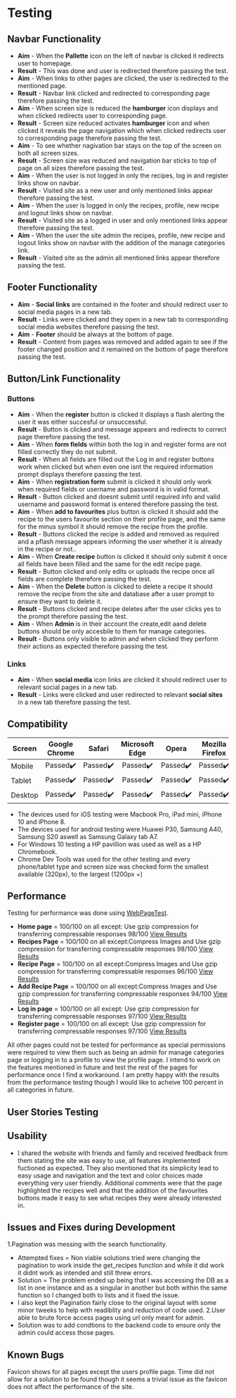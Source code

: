 # Testing 

## Navbar Functionality 

- **Aim** - When the **Pallette** icon on the left of navbar is clicked it redirects user to homepage.
- **Result** - This was done and user is redirected therefore passing the test.
- **Aim** - When links to other pages are clicked, the user is redirected to the mentioned page.
- **Result** - Navbar link clicked and redirected to corresponding page therefore passing the test.
- **Aim** - When screen size is reduced the **hamburger** icon displays and when clicked redirects user to corresponding page.
- **Result** - Screen size reduced activates **hamburger** icon and when clicked it reveals the page navigation which when clicked redirects user to corresponding page 
therefore passing the test.
- **Aim** - To see whether nagivation bar stays on the top of the screen on both all screen sizes.
- **Result** - Screen size was reduced and navigation bar sticks to top of page on all sizes therefore passing the test.
- **Aim** - When the user is not logged in only the recipes, log in and register links show on navbar.
- **Result** - Visited site as a new user and only mentioned links appear therefore passing the test.
- **Aim** - When the user is logged in only the recipes, profile, new recipe and logout links show on navbar.
- **Result** - Visited site as a logged in user and only mentioned links appear therefore passing the test.
- **Aim** - When the user the site admin the recipes, profile, new recipe and logout links show on navbar with the addition of the manage categories link.
- **Result** - Visited site as the admin all mentioned links appear therefore passing the test.

## Footer Functionality

- **Aim** - **Social links** are contained in the footer and should redirect user to social media pages in a new tab.
- **Result** - Links were clicked and they open in a new tab to corresponding social media websites therefore passing the test.
- **Aim** - **Footer** should be always at the bottom of page.
- **Result** - Content from pages was removed and added again to see if the footer changed position and it remained on the bottom of page therefore passing the test.

## Button/Link Functionality

### Buttons 

- **Aim** - When the **register** button is clicked it displays a flash alerting the user it was either succesful or unsuccessful.
- **Result** - Button is clicked and message appears and redirects to correct page therefore passing the test.
- **Aim** - When **form fields** within both the log in and register forms are not filled correctly they do not submit.
- **Result** - When all fields are filled out the Log in and register buttons work when clicked but when even one isnt the required information prompt displays therefore passing the test.
- **Aim** - When **registration form** submit is clicked it should only work when required fields or username and password is in valid format.
- **Result** - Button clicked and doesnt submit until required info and valid username and password format is entered therefore passing the test.
- **Aim** - When **add to favourites** plus button is clicked it should add the recipe to the users favourite section on their profile page, and the same for the minus symbol it should remove the recipe from the profile.
- **Result** - Buttons clicked the recipe is added and removed as required and a pflash message appears informing the user whether it is already in the recipe or not..
- **Aim** - When **Create recipe** button is clicked it should only submit it once all fields have been filled and the same for the edit recipe page.
- **Result** - Button clicked and only edits or uploads the recipe once all fields are complete therefore passing the test.
- **Aim** - When the **Delete** button is clicked to delete a recipe it should remove the recipe from the site and database after a user prompt to ensure they want to delete it.
- **Result** - Buttons clicked and recipe deletes after the user clicks yes to the prompt therefore passing the test.
- **Aim** - When **Admin** is in their account the create,edit aand delete buttons should be only accesbile to them for manage categories.
- **Result** - Buttons only visible to admin and when clicked they perform their actions as expected therefore passing the test.

### Links

- **Aim** - When **social media** icon links are clicked it should redirect user to relevant social pages in a new tab.
- **Result** - Links were clicked and user redirected to relevant **social sites** in a new tab therefore passing the test.

## Compatibility

| Screen              | Google Chrome    | Safari           | Microsoft Edge   | Opera            | Mozilla Firefox  | Internet Explorer |
| --------------------|:----------------:|:----------------:|:----------------:|:----------------:|:----------------:|:-----------------:|
| Mobile              |     Passed:heavy_check_mark:|     Passed:heavy_check_mark:|     Passed:heavy_check_mark:|     Passed:heavy_check_mark:|     Passed:heavy_check_mark:| N/A               |
| Tablet              |     Passed:heavy_check_mark:|     Passed:heavy_check_mark:|     Passed:heavy_check_mark:|     Passed:heavy_check_mark:|     Passed:heavy_check_mark:| N/A               |
| Desktop             |     Passed:heavy_check_mark:|     Passed:heavy_check_mark:|     Passed:heavy_check_mark:|     Passed:heavy_check_mark:|     Passed:heavy_check_mark:| N/A               |

- The devices used for iOS testing were Macbook Pro, iPad mini, iPhone 10 and iPhone 8.
- The devices used for android testing were Huawei P30, Samsung A40, Samsung S20 aswell as Samsung Galaxy tab A7.
- For Windows 10 testing a HP pavillion was used as well as a HP Chromebook.
- Chrome Dev Tools was used for the other testing and every phone/tablet type and screen size was checked form the smallest available (320px),
to the largest (1200px +)

## Performance 

Testing for performance was done using [WebPageTest](https://www.webpagetest.org/).

- **Home page** = 100/100 on all except: Use gzip compression for transferring compressable responses 98/100 [View Results](https://www.webpagetest.org/result/210617_AiDc0K_8408cb663fa197e7c3a18bcafd16f1f2/1/performance_optimization/)
- **Recipes Page** = 100/100 on all except:Compress Images and Use gzip compression for transferring compressable responses 98/100 [View Results](https://www.webpagetest.org/result/210617_AiDcHE_a465ececcc97e31ab3f2d2fc3836b955/1/performance_optimization/)
- **Recipe Page** = 100/100 on all except:Compress Images and Use gzip compression for transferring compressable responses 96/100 [View Results](https://www.webpagetest.org/result/210617_BiDcBK_db05ced9ff53a16d385403369719a9bd/1/performance_optimization/)
- **Add Recipe Page** = 100/100 on all except:Compress Images and Use gzip compression for transferring compressable responses 94/100 [View Results](https://www.webpagetest.org/result/210617_AiDcZK_f5c2de5521ea5e04c815741f23ccf1df/1/performance_optimization/)
- **Log in page** = 100/100 on all except: Use gzip compression for transferring compressable responses 97/100 [View Results](https://www.webpagetest.org/result/210617_BiDc3H_51ac3ada5e535e8f1ccf7d47821e6880/1/performance_optimization/)
- **Register page** = 100/100 on all except: Use gzip compression for transferring compressable responses 97/100 [View Results](https://www.webpagetest.org/result/210617_AiDcS4_994f3d33c7de0004d923561fe11d53b4/1/performance_optimization/)

All other pages could not be tested for performance as special permissions were required to view them such as being an admin for manage categories page or logging in to a profile to view the profile page. I intend to work on the features mentioned in future and test the rest of the pages for performance once I find a workaround. I am pretty happy with the results from the performance testing though I would like to acheive 100 percent in all categories in future.


## User Stories Testing

## Usability  

- I shared the website with friends and family and received feedback from them stating the site was easy to use,
all features implemented fuctioned as expected.
They also mentioned that its simplicity lead to easy usage and navigation and the text and color choices made everything very user friendly.
Additional comments were that the page highlighted the recipes well and that the addition of the favourites buttons made it easy to see what recipes they were already interested in.

## Issues and Fixes during Development

1.Pagination was messing with the search functionality.
 - Attempted fixes = Non viable solutions tried were changing the pagination to work inside the get_recipes function and while it did work it didnt work as intended and still threw errors.
 - Solution = The problem ended up being that I was accessing the DB as a list in one instance and as a singular in another but both within the same function so I changed both to lists and it fixed the issue.
 - I also kept the Pagination fairly close to the original layout with some minor tweeks to help with readiblity and reduction of code used.
 2.User able to brute force access pages using url only meant for admin.
 - Solution was to add condtions to the backend code to ensure only the admin could access those pages.

## Known Bugs

Favicon shows for all pages except the users profile page. Time did not allow for a solution to be found though it seems a trivial issue as the favicon does not affect the performance of the site.
